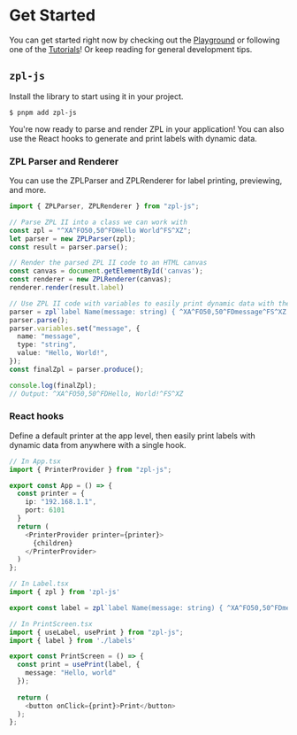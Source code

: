# Get Started

You can get started right now by checking out the [Playground](/zpl-js/) or 
following one of the [Tutorials](/zpl-js/docs/getting-started/tutorials)! Or 
keep reading for general development tips.

## `zpl-js`

Install the library to start using it in your project.

```console
$ pnpm add zpl-js
```

You're now ready to parse and render ZPL in your application! You can also use
the React hooks to generate and print labels with dynamic data.

### ZPL Parser and Renderer

You can use the ZPLParser and ZPLRenderer for label printing, previewing, and more.

```typescript
import { ZPLParser, ZPLRenderer } from "zpl-js";

// Parse ZPL II into a class we can work with
const zpl = "^XA^FO50,50^FDHello World^FS^XZ";
let parser = new ZPLParser(zpl);
const result = parser.parse();

// Render the parsed ZPL II code to an HTML canvas
const canvas = document.getElementById('canvas');
const renderer = new ZPLRenderer(canvas);
renderer.render(result.label)

// Use ZPL II code with variables to easily print dynamic data with the zpl tag
parser = zpl`label Name(message: string) { ^XA^FO50,50^FDmessage^FS^XZ }`;
parser.parse();
parser.variables.set("message", {
  name: "message",
  type: "string",
  value: "Hello, World!",
});
const finalZpl = parser.produce();

console.log(finalZpl);
// Output: ^XA^FO50,50^FDHello, World!^FS^XZ
```

### React hooks

Define a default printer at the app level, then easily print labels with
dynamic data from anywhere with a single hook.

```typescript jsx
// In App.tsx
import { PrinterProvider } from "zpl-js";

export const App = () => {
  const printer = {
    ip: "192.168.1.1",
    port: 6101
  }
  return (
    <PrinterProvider printer={printer}>
      {children}
    </PrinterProvider>
  )
};

// In Label.tsx
import { zpl } from 'zpl-js'

export const label = zpl`label Name(message: string) { ^XA^FO50,50^FDmessage^FS^XZ }`;

// In PrintScreen.tsx
import { useLabel, usePrint } from "zpl-js";
import { label } from './labels'

export const PrintScreen = () => {
  const print = usePrint(label, {
    message: "Hello, world"
  });
  
  return (
    <button onClick={print}>Print</button>
  );
};
```
